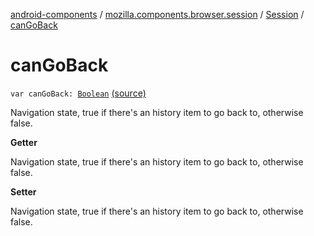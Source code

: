 [android-components](../../index.md) / [mozilla.components.browser.session](../index.md) / [Session](index.md) / [canGoBack](./can-go-back.md)

# canGoBack

`var canGoBack: `[`Boolean`](https://kotlinlang.org/api/latest/jvm/stdlib/kotlin/-boolean/index.html) [(source)](https://github.com/mozilla-mobile/android-components/blob/master/components/browser/session/src/main/java/mozilla/components/browser/session/Session.kt#L154)

Navigation state, true if there's an history item to go back to, otherwise false.

**Getter**

Navigation state, true if there's an history item to go back to, otherwise false.

**Setter**

Navigation state, true if there's an history item to go back to, otherwise false.

